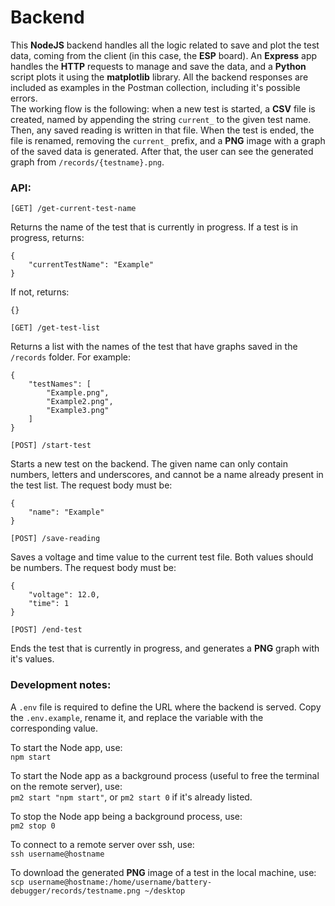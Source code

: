 # Backend
This **NodeJS** backend handles all the logic related to save and plot the test data, coming from the client (in this case, the **ESP** board). An **Express** app handles the **HTTP** requests to manage and save the data, and a **Python** script plots it using the **matplotlib** library. All the backend responses are included as examples in the Postman collection, including it's possible errors.  
The working flow is the following: when a new test is started, a **CSV** file is created, named by appending the string `current_` to the given test name. Then, any saved reading is written in that file. When the test is ended, the file is renamed, removing the `current_` prefix, and a **PNG** image with a graph of the saved data is generated. After that, the user can see the generated graph from `/records/{testname}.png`.

### API:

`[GET] /get-current-test-name`  

Returns the name of the test that is currently in progress.
If a test is in progress, returns:
```
{
    "currentTestName": "Example"
}
```
If not, returns:
```
{}
```

`[GET] /get-test-list`  

Returns a list with the names of the test that have graphs saved in the `/records` folder. For example:
```
{
    "testNames": [
        "Example.png",
        "Example2.png",
        "Example3.png"
    ]
}
```  

`[POST] /start-test`  

Starts a new test on the backend. The given name can only contain numbers, letters and underscores, and cannot be a name already present in the test list. The request body must be:
```
{
    "name": "Example"
}
```  

`[POST] /save-reading`  

Saves a voltage and time value to the current test file. Both values should be numbers. The request body must be:
```
{
    "voltage": 12.0,
    "time": 1
}
```

`[POST] /end-test`  

Ends the test that is currently in progress, and generates a **PNG** graph with it's values.  

### Development notes:
A `.env` file is required to define the URL where the backend is served. Copy the `.env.example`, rename it, and replace the variable with the corresponding value.  

To start the Node app, use:  
`npm start`

To start the Node app as a background process (useful to free the terminal on the remote server), use:  
`pm2 start "npm start"`, or `pm2 start 0` if it's already listed.

To stop the Node app being a background process, use:  
`pm2 stop 0`

To connect to a remote server over ssh, use:  
`ssh username@hostname`

To download the generated **PNG** image of a test in the local machine, use:  
`scp username@hostname:/home/username/battery-debugger/records/testname.png ~/desktop`
